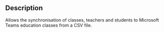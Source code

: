 ## Description
Allows the synchronisation of classes, teachers and students to Microsoft Teams education classes from a CSV file.

